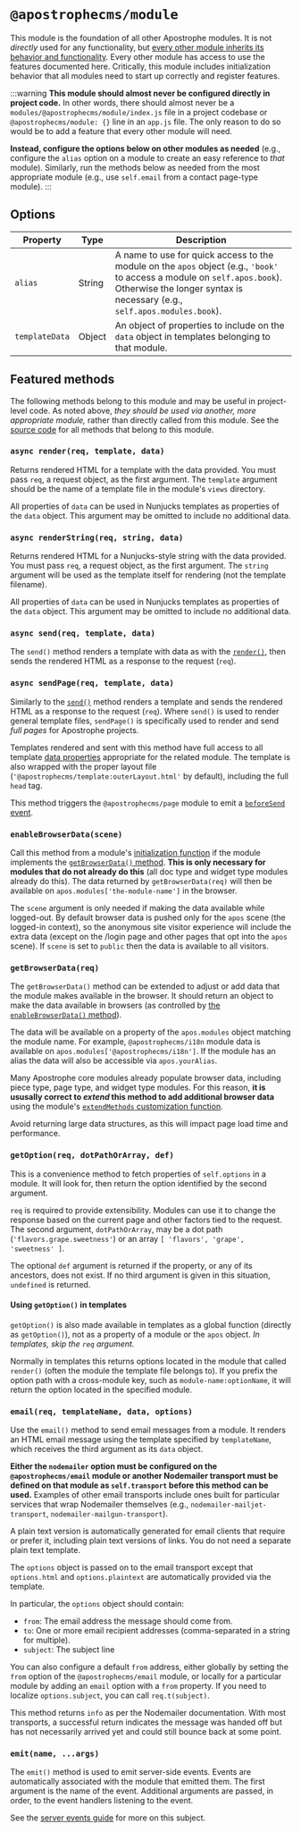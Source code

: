 # `@apostrophecms/module`

This module is the foundation of all other Apostrophe modules. It is not *directly* used for any functionality, but [every other module inherits its behavior and functionality](/guide/modules.md#module-inheritance). Every other module has access to use the features documented here. Critically, this module includes initialization behavior that all modules need to start up correctly and register features.

:::warning
**This module should almost never be configured directly in project code.** In other words, there should almost never be a `modules/@apostrophecms/module/index.js` file in a project codebase or `@apostrophecms/module: {}` line in an `app.js` file. The only reason to do so would be to add a feature that every other module will need.

**Instead, configure the options below on other modules as needed** (e.g., configure the `alias` option on a module to create an easy reference to *that* module). Similarly, run the methods below as needed from the most appropriate module (e.g., use `self.email` from a contact page-type module).
:::

## Options

|  Property | Type | Description |
|---|---|---|
|`alias` | String | A name to use for quick access to the module on the `apos` object (e.g., `'book'` to access a module on `self.apos.book`). Otherwise the longer syntax is necessary (e.g., `self.apos.modules.book`). |
|`templateData` | Object | An object of properties to include on the `data` object in templates belonging to that module. |

## Featured methods

The following methods belong to this module and may be useful in project-level code. As noted above, *they should be used via another, more appropriate module,* rather than directly called from this module. See the [source code](https://github.com/apostrophecms/apostrophe/blob/main/modules/%40apostrophecms/module/index.js) for all methods that belong to this module.
<!-- Some are used within the module and would just create noise here. -->

### `async render(req, template, data)`

Returns rendered HTML for a template with the data provided. You must pass `req`, a request object, as the first argument. The `template` argument should be the name of a template file in the module's `views` directory.

All properties of `data` can be used in Nunjucks templates as properties of the `data` object. This argument may be omitted to include no additional data.

### `async renderString(req, string, data)`

Returns rendered HTML for a Nunjucks-style string with the data provided. You must pass `req`, a request object, as the first argument. The `string` argument will be used as the template itself for rendering (not the template filename).

All properties of `data` can be used in Nunjucks templates as properties of the `data` object. This argument may be omitted to include no additional data.

### `async send(req, template, data)`

The `send()` method renders a template with data as with the [`render()`](#async-render-req-template-data), then sends the rendered HTML as a response to the request (`req`).

### `async sendPage(req, template, data)`

Similarly to the [`send()`](#async-send-req-template-data) method renders a template and sends the rendered HTML as a response to the request (`req`). Where `send()` is used to render general template files, `sendPage()` is specifically used to render and send *full pages* for Apostrophe projects.

Templates rendered and sent with this method have full access to all template [data properties](/guide/template-data.md) appropriate for the related module. The template is also wrapped with the proper layout file (`'@apostrophecms/template:outerLayout.html'` by default), including the full `head` tag.

This method triggers the `@apostrophecms/page` module to emit a [`beforeSend` event](/reference/server-events.md#beforesend).

### `enableBrowserData(scene)`

Call this method from a module's [initialization function](/reference/module-api/module-overview.md##initialization-function) if the module implements the [`getBrowserData()` method](#getbrowserdata-req). **This is only necessary for modules that do not already do this** (all doc type and widget type modules already do this). The data returned by `getBrowserData(req)` will then be available on `apos.modules['the-module-name']` in the browser.

The `scene` argument is only needed if making the data available while logged-out. By default browser data is pushed only for the `apos` scene (the logged-in context), so the anonymous site visitor experience will include the extra data (except on the /login page and other pages that opt into the `apos` scene). If `scene` is set to `public` then the data is available to all visitors.

### `getBrowserData(req)`

The `getBrowserData()` method can be extended to adjust or add data that the module makes available in the browser. It should return an object to make the data available in browsers (as controlled by [the `enableBrowserData()` method](#enablebrowserdata-scene)).

The data will be available on a property of the `apos.modules` object matching the module name. For example, `@apostrophecms/i18n` module data is available on `apos.modules['@apostrophecms/i18n']`. If the module has an alias the data will also be accessible via `apos.yourAlias`.

Many Apostrophe core modules already populate browser data, including piece type, page type, and widget type modules. For this reason, **it is ususally correct to *extend* this method to add additional browser data** using the module's [`extendMethods` customization function](/reference/module-api/module-overview.md#extendmethods-self).

Avoid returning large data structures, as this will impact page load time and performance.

### `getOption(req, dotPathOrArray, def)`

This is a convenience method to fetch properties of `self.options` in a module. It will look for, then return the option identified by the second argument.

`req` is required to provide extensibility. Modules can use it to change the response based on the current page and other factors tied to the request. The second argument, `dotPathOrArray`, may be a dot path (`'flavors.grape.sweetness'`) or an array `[ 'flavors', 'grape', 'sweetness' ]`.

The optional `def` argument is returned if the property, or any of its ancestors, does not exist. If no third argument is given in this situation, `undefined` is returned.

#### Using `getOption()` in templates

`getOption()` is also made available in templates as a global function (directly as `getOption()`), not as a property of a module or the `apos` object. *In templates, skip the `req` argument.*

Normally in templates this returns options located in the module that called `render()` (often the module the template file belongs to). If you prefix the option path with a cross-module key, such as `module-name:optionName`, it will return the option located in the specified module.

### `email(req, templateName, data, options)`

Use the `email()` method to send email messages from a module. It renders an HTML email message using the template specified by `templateName`, which receives the third argument as its `data` object.

**Either the `nodemailer` option must be configured on the `@apostrophecms/email` module or another Nodemailer transport must be defined on that module as  `self.transport` before this method can be used.** Examples of other email transports include ones built for particular services that wrap Nodemailer themselves (e.g., `nodemailer-mailjet-transport`, `nodemailer-mailgun-transport`).

A plain text version is automatically generated for email clients that require or prefer it, including plain text versions of links. You do not need a separate plain text template.

The `options` object is passed on to the email transport except that `options.html` and `options.plaintext` are automatically provided via the template.

In particular, the `options` object should contain:
- `from`: The email address the message should come from.
- `to`: One or more email recipient addresses (comma-separated in a string for multiple).
- `subject`: The subject line

You can also configure a default `from` address, either globally by setting the `from` option of the `@apostrophecms/email` module, or locally for a particular module by adding an `email` option with a `from` property. If you need to localize `options.subject`, you can call `req.t(subject)`.

This method returns `info` as per the Nodemailer documentation. With most transports, a successful return indicates the message was handed off but has not necessarily arrived yet and could still bounce back at some point.

### `emit(name, ...args)`

The `emit()` method is used to emit server-side events. Events are automatically associated with the module that emitted them. The first argument is the name of the event. Additional arguments are passed, in order, to the event handlers listening to the event.

See the [server events guide](/guide/server-events.md) for more on this subject.



